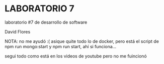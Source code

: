 # LABORATORIO 7

laboratorio #7 de desarrollo de software

David Flores

NOTA: no me ayudó :( asique quite todo lo de docker, pero está el script de npm run mongo:start y npm run start, ahí si funciona...


segui todo como está en los videos de youtube pero no me fuincionó